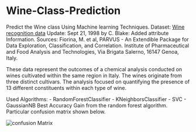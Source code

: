 # Wine-Class-Prediction
Predict the Wine class Using Machine learning Techniques. 
Dataset: [Wine recognition data](https://archive.ics.uci.edu/dataset/109/wine) 
Update: Sept 21, 1998 by C. Blake: Added attribute Information.
Sources: Fiorina, M. et al, PARVUS - An Extendible Package for Data
       Exploration, Classification, and Correlation. Institute of Pharmaceutical
       and Food Analysis and Technologies, Via Brigata Salerno, 
       16147 Genoa, Italy.

These data represent the outcomes of a chemical analysis conducted on wines cultivated within the same region in Italy. The wines originate from three distinct cultivars. The analysis focused on quantifying the presence of 13 different constituents within each type of wine. 

Used Algorithms: 
    - RandomForestClassifier
    - KNeighborsClassifier
    - SVC
    - GaussianNB
Best Accuracy Gain from the random forest algorithm. Particular confusion matrix shown below.

![confusion Matrix](https://github.com/NamalChandrasekara/Wine-Class-Prediction/assets/85227162/fe4bd8a1-3c51-437a-8bf8-0367f523bc24)
